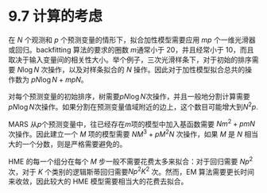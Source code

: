 # 9.7 计算的考虑

在 $N$ 个观测和 $p$ 个预测变量的情形下，拟合加性模型需要应用 $mp$ 个一维光滑器或回归。backfitting 算法的要求的圈数 $m$通常小于 20，并且经常小于 10，而且取决于输入变量间的相关性大小。举个例子，三次光滑样条下，对于初始的排序需要 $N\log N$ 次操作，以及对样条拟合的 $N$ 操作。因此对于加性模型拟合总共的操作数为 $pN\log N+mpN$。

对每个预测变量的初始排序，树需要$pN\log N$次操作，并且一般地分割计算需要$pN\log N$次操作。如果分割在预测变量值域附近的边上，这个数目可能增大到$N^2p$.

MARS 从$p$个预测变量中，往已经存在$m$项的模型中加入基函数需要 $Nm^2+pmN$ 次操作。因此建立一个 $M$ 项的模型需要 $NM^3+pM^2N$ 次操作，如果 $M$ 是 $N$ 相当大的一个分数，则是严格需要避免的。

HME 的每一个组分在每个 $M$ 步一般不需要花费太多来拟合：对于回归需要 $Np^2$ 次，对于 $K$ 个类别的逻辑斯蒂回归需要$Np^2K^2$ 次。然而，EM 算法需要更长时间来收敛，因此较大的 HME 模型需要相当大的花费去拟合。
